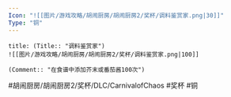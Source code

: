 ```yaml
---
Icon: "![[图片/游戏攻略/胡闹厨房/胡闹厨房2/奖杯/调料鉴赏家.png|30]]"
Type: "铜"
---
```

```ad-common-bronze-trophy
title: (Title:: "调料鉴赏家")
![[图片/游戏攻略/胡闹厨房/胡闹厨房2/奖杯/调料鉴赏家.png|100]]

(Comment:: "在食谱中添加芥末或番茄酱100次")
```

#胡闹厨房/胡闹厨房2/奖杯/DLC/CarnivalofChaos #奖杯 #铜
